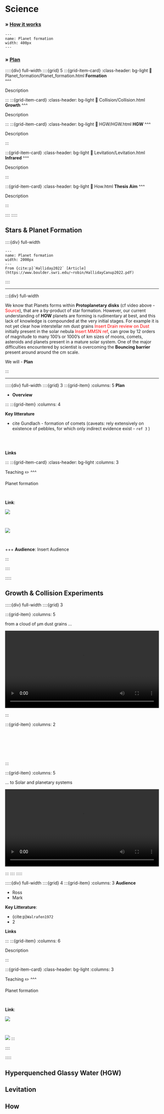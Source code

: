 # Science


<h3> <strong>&#187;  <u>  How it works </u></strong> </h3>

```{figure} Docs/Funnel_final.png
---
name: Planet formation
width: 400px
---

```






<h3> <strong>&#187;  <u>  Plan </u></strong> </h3>

:::::{div} full-width
::::{grid} 5
:::{grid-item-card}
:class-header: bg-light
:link: Planet_formation/Planet_formation.html
**Formation**  
^^^

Description

:::
:::{grid-item-card}
:class-header: bg-light
:link: Collision/Collision.html
**Growth**
^^^

Description

:::
:::{grid-item-card}
:class-header: bg-light
:link: HGW/HGW.html
**HGW**
^^^

Description

:::

:::{grid-item-card}
:class-header: bg-light
:link: Levitation/Levitation.html
**Infrared** 
^^^

Description

:::

:::{grid-item-card}
:class-header: bg-light
:link: How.html
**Thesis Aim** 
^^^

Description

:::

::::
:::::

##  Stars & Planet Formation

::::{div} full-width

```{figure} Docs/Planet-formation-overview.png
---
name: Planet formation
width: 2000px
---
From {cite:p}`Halliday2022` [Article](https://www.boulder.swri.edu/~robin/HallidayCanup2022.pdf)
```
::::

***

:::{div} full-width

We know that Planets forms within **Protoplanetary disks** (cf video above - <span style="color:red;">Source</span>), that are a by-product of star formation. However, our current understanding of **HOW** planets are forming is rudimentary at best, and this lack of knowledge is compounded at the very initial stages. For example it is not yet clear how interstellar nm dust grains <span style="color:red;">Insert Drain review on Dust</span> initially present in the solar nebula <span style="color:red;">Insert MMSN ref</span>, can grow by 12 orders of magnitude to many 100’s or 1000’s of km sizes of moons, comets, asteroids and planets present in a mature solar system. One of the major difficulties encountered by scientist is overcoming the **Bouncing barrier** present around around the cm scale. 

We will - **Plan**

:::

***

:::::{div} full-width
::::{grid} 3
:::{grid-item}
:columns: 5
**Plan**
- **Overview**

:::
:::{grid-item}
:columns: 4

**Key litterature**

- cite Gundlach - formation of comets (caveats: rely extensively on existence of pebbles, for which only indirect evidence exist - `ref 3` )

<br>
<br>

**Links**

:::
:::{grid-item-card}
:class-header: bg-light
:columns: 3

Teaching ✏️
^^^

<p class="emphase">Planet formation</p>


<br>

**Link**: 


[<img src="https://img.shields.io/badge/Teaching-Bitesize/Astronomy/Planet_formation_bottom-top.svg?logo=data:Docs/SFP-logo.png">](https://deugz.github.io/nb-teaching/_build/html/Bitesize/Astronomy/Planet_formation_bottom-top/Planet_formation_bottom-top.html) 

<br>

[<img src="https://img.shields.io/badge/Teaching-Bitesize/Astronomy/Planet_formation_top-bottom.svg?logo=data:Docs/SFP-logo.png">](https://deugz.github.io/nb-teaching/_build/html/Bitesize/Astronomy/Planet_formation_top-bottom/Planet_formation_top-bottom.html) 

<br>

+++
**Audience**: <span class="hovertext" data-hover=""> Insert Audience</span>

:::

::::

:::::


## Growth & Collision Experiments

:::::{div} full-width
::::{grid} 3

:::{grid-item}
:columns: 5

<p class="emphase">from a cloud of µm dust grains ...</p>

<video src="../_static/video/ssc2004-08v2_h264_vga.mov" width="100%" height="" controls>
  Your browser does not support the video tag.
</video>

:::

:::{grid-item}
:columns: 2

<br>
<br>
<br>
<br>

```{image} Docs/Question.png
```

:::



:::{grid-item}
:columns: 5

<p class="emphase">... to Solar and planetary systems </p>

<video src="../_static/video/ssc2004-08v3_h264_vga.mov" width="100%" height="" controls>
  Your browser does not support the video tag.
</video>
 
:::
::::
:::::


:::::{div} full-width
::::{grid} 4
:::{grid-item}
:columns: 3
**Audience**

- Ross
- Mark

**Key Litterature**:
- {cite:p}`Walrafen1972`
- 2

**Links**

:::
:::{grid-item}
:columns: 6

Description

:::

:::{grid-item-card}
:class-header: bg-light
:columns: 3

Teaching ✏️
^^^

<p class="emphase">Planet formation</p>

<br>

**Link**: 


[<img src="https://img.shields.io/badge/Teaching-Bitesize/Astronomy/Planet_formation_bottom-top-purple.svg?logo=data:Docs/SFP-logo.png">](https://deugz.github.io/nb-teaching/_build/html/Bitesize/Astronomy/Planet_formation_bottom-top/Planet_formation_bottom-top.html) 

<br>

[<img src="https://img.shields.io/badge/Teaching-Bitesize/Astronomy/Planet_formation_top-bottom-purple.svg?logo=data:Docs/SFP-logo.png">](https://deugz.github.io/nb-teaching/_build/html/Bitesize/Astronomy/Planet_formation_top-bottom/Planet_formation_top-bottom.html) 
:::

::::

:::::


## Hyperquenched Glassy Water (HGW)

## Levitation

## How 

